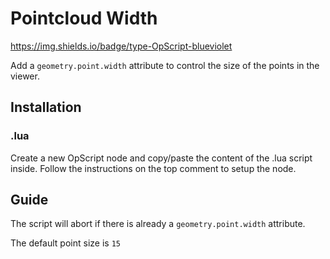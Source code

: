 # Pointcloud Width

https://img.shields.io/badge/type-OpScript-blueviolet

Add a `geometry.point.width` attribute to control the size of the points in the viewer.

## Installation

### .lua

Create a new OpScript node and copy/paste the content of the .lua script inside.
Follow the instructions on the top comment to setup the node.

## Guide

The script will abort if there is already a  `geometry.point.width` attribute.

The default point size is `15` 

